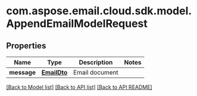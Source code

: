
# com.aspose.email.cloud.sdk.model.AppendEmailModelRequest

## Properties
Name | Type | Description | Notes
------------ | ------------- | ------------- | -------------
**message** | [**EmailDto**](EmailDto.md) | Email document              | 


[[Back to Model list]](README.md#documentation-for-models) [[Back to API list]](README.md#documentation-for-api-endpoints) [[Back to API README]](README.md)

